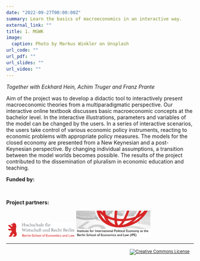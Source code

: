```yaml
---
date: "2022-09-27T00:00:00Z"
summary: Learn the basics of macroeconomics in an interactive way.
external_link: ""
title: 1. MGWK
image:
  caption: Photo by Markus Winkler on Unsplash
url_code: ""
url_pdf: ""
url_slides: ""
url_video: ""
---
```


*Together with Eckhard Hein, Achim Truger and Franz Prante*

Aim of the project was to develop a didactic tool to interactively present macroeconomic theories from a multiparadigmatic perspective. Our interactive online textbook discusses basic macroeconomic concepts at the bachelor level. In the interactive illustrations, parameters and variables of the model can be changed by the users. In a series of interactive scenarios, the users take control of various economic policy instruments, reacting to economic problems with appropriate policy measures. The models for the closed economy are presented from a New Keynesian and a post-Keynesian perspective. By changing individual assumptions, a transition between the model worlds becomes possible. The results of the project contributed to the dissemination of pluralism in economic education and teaching.

**Funded by:**

<div class="row">
  <img src="" width="200">
</div>

**Project partners:**

<div class="row">
    <img src="" width="200">
    <img src="hwr.png" width="180" height="40">
    <img src="ipe.jpg" width="200">
</div>

<hr>

<head>
<style> p.indent{ padding-right: 1em } </style>
</head>
<p style="font-size:80%;text-align:right" class="indent">
<a rel="license" href="http://creativecommons.org/licenses/by-nc-nd/4.0/">
<img alt="Creative Commons License" style="border-width:0" src="https://i.creativecommons.org/l/by-nc-nd/4.0/88x31.png" />
</a>
</p>

